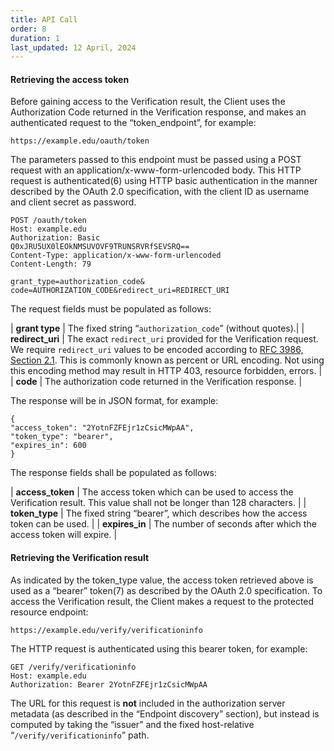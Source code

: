 ```yaml
---
title: API Call
order: 8
duration: 1
last_updated: 12 April, 2024
---
```


#### Retrieving the access token

Before gaining access to the Verification result, the Client uses the Authorization Code returned in the Verification response, and makes an authenticated request to the “token_endpoint”, for example:

`https://example.edu/oauth/token`

The parameters passed to this endpoint must be passed using a POST request with an application/x-www-form-urlencoded body. This HTTP request is authenticated(6) using HTTP basic authentication in the manner described by the OAuth 2.0 specification, with the client ID as username and client secret as password.

```
POST /oauth/token
Host: example.edu
Authorization: Basic
Q0xJRU5UX0lEOkNMSUVOVF9TRUNSRVRfSEVSRQ==
Content-Type: application/x-www-form-urlencoded
Content-Length: 79

grant_type=authorization_code&
code=AUTHORIZATION_CODE&redirect_uri=REDIRECT_URI
```

The request fields must be populated as follows:

| **grant type** | The fixed string “`authorization_code`” (without quotes).|
| **redirect_uri** | The exact `redirect_uri` provided for the Verification request. <br> We require `redirect_uri` values to be encoded according to [RFC 3986, Section 2.1](https://datatracker.ietf.org/doc/html/rfc3986#section-2.1). This is commonly known as percent or URL encoding. Not using this encoding method may result in HTTP 403, resource forbidden, errors. |
| **code**  | The authorization code returned in the Verification response. |

The response will be in JSON format, for example:
```
{
"access_token": "2YotnFZFEjr1zCsicMWpAA",
"token_type": "bearer",
"expires_in": 600
}
```

The response fields shall be populated as follows:

| **access_token** | The access token which can be used to access the Verification result. This value shall not be longer than 128 characters.  |
| **token_type** | The fixed string “bearer”, which describes how the access token can be used.  |
| **expires_in** | The number of seconds after which the access token will expire.  |


#### Retrieving the Verification result

As indicated by the token_type value, the access token retrieved above is used as a “bearer” token(7) as described by the OAuth 2.0 specification. To access the Verification result, the Client makes a request to the protected resource endpoint:

`https://example.edu/verify/verificationinfo`

The HTTP request is authenticated using this bearer token, for example:

```
GET /verify/verificationinfo
Host: example.edu
Authorization: Bearer 2YotnFZFEjr1zCsicMWpAA 
```

The URL for this request is **not** included in the authorization server metadata (as described in the “Endpoint discovery” section), but instead is computed by taking the “issuer” and the fixed host-relative “`/verify/verificationinfo`” path.
